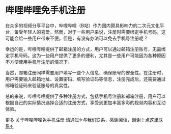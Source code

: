 # 哔哩哔哩免手机注册

在众多的视频分享平台中，哔哩哔哩（B站）作为国内颇具影响力的二次元文化平台，备受年轻人的喜爱。然而，对于一些用户来说，注册时需要绑定手机号码，这可能会给一些用户带来不便。但是，有没有办法可以免去手机号注册呢？

幸运的是，哔哩哔哩提供了邮箱注册的方式，用户可以通过邮箱注册账号，无需绑定手机号码。这为一些用户提供了更多的便利，尤其是一些用户可能因为各种原因不方便使用手机号注册的情况下。

当然，邮箱注册同样需要用户填写一些个人信息，确保账号的安全性。在注册时，用户需要输入邮箱地址、设置密码、填写验证码等信息，注册完成后，还需要通过邮箱验证码来验证账号的真实性。

总的来说，哔哩哔哩提供了多种注册方式，包括手机号注册和邮箱注册，用户可以根据自己的实际情况选择合适的注册方式，享受到更加丰富多彩的视频内容和互动体验。

更多 关于哔哩哔哩免手机注册 请通过✈与我们联系，感谢阅读，谢谢！[点这里联系✈](https://sms.k02.cc)